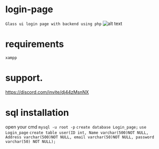 # login-page
```Glass ui login page with backend using php```
![alt text](https://media.discordapp.net/attachments/1025806746276605953/1180213788822224946/image.png?ex=657c9abe&is=656a25be&hm=d78d2687eeacf5d3f6aad0550a06e7a61c9aed6f066127b1352a5ae35713aeb7&=&format=webp&quality=lossless&width=1328&height=683)
# requirements
```xampp ```
# support.
https://discord.com/invite/dj44zMsnNX
# sql installation
open your cmd 
``mysql -u root -p``
``create database Login_page;``
``use Login_page``
``create table user(ID int, Name varchar(500)NOT NULL, Address varchar(500)NOT NULL, email varchar(50)NOT NULL, password varchar(50) NOT NULL);``
